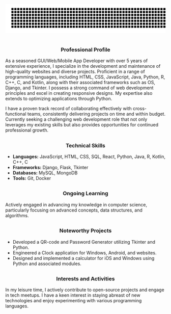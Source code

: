 ![gitartwork](gitartwork.svg)

# <h3 align="center"> Professional Profile </h3>

As a seasoned GUI/Web/Mobile App Developer with over 5 years of extensive experience, I specialize in the development and maintenance of high-quality websites and diverse projects. Proficient in a range of programming languages, including HTML, CSS, JavaScript, Java, Python, R, C++, C, and Kotlin, along with their associated frameworks such as OS, Django, and Tkinter. I possess a strong command of web development principles and excel in creating responsive designs. My expertise also extends to optimizing applications through Python.

I have a proven track record of collaborating effectively with cross-functional teams, consistently delivering projects on time and within budget. Currently seeking a challenging web development role that not only leverages my existing skills but also provides opportunities for continued professional growth.

## <h3 align="center"> Technical Skills </h3>

- **Languages:** JavaScript, HTML, CSS, SQL, React, Python, Java, R, Kotlin, C++, C
- **Frameworks:** Django, Flask, Tkinter
- **Databases:** MySQL, MongoDB
- **Tools:** Git, Docker

## <h3 align="center"> Ongoing Learning </h3>

Actively engaged in advancing my knowledge in computer science, particularly focusing on advanced concepts, data structures, and algorithms.

## <h3 align="center"> Noteworthy Projects </h3>

- Developed a QR-code and Password Generator utilizing Tkinter and Python.
- Engineered a Clock application for Windows, Android, and websites.
- Designed and implemented a calculator for iOS and Windows using Python and associated modules.

## <h3 align="center"> Interests and Activities </h3>

In my leisure time, I actively contribute to open-source projects and engage in tech meetups. I have a keen interest in staying abreast of new technologies and enjoy experimenting with various programming languages.
